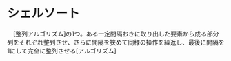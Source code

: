# シェルソート
　[整列アルゴリズム]の1つ。ある一定間隔おきに取り出した要素から成る部分列をそれぞれ整列させ、さらに間隔を狭めて同様の操作を繰返し、最後に間隔を1にして完全に整列させる[アルゴリズム]
